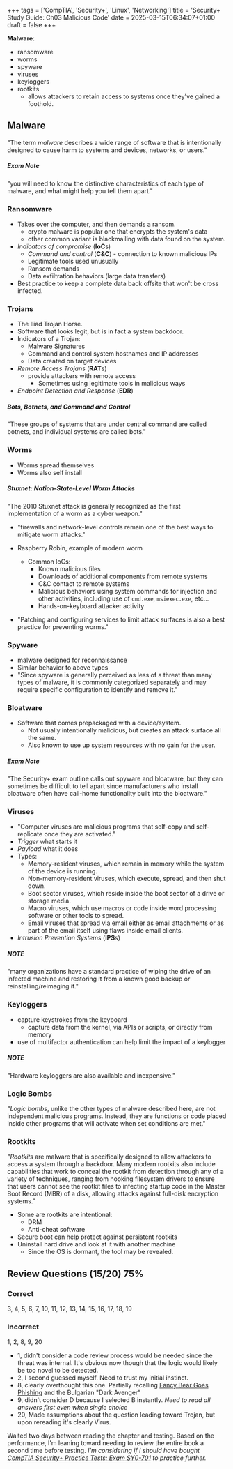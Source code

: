 +++
tags = ['CompTIA', 'Security+', 'Linux', 'Networking']
title = 'Security+ Study Guide: Ch03 Malicious Code'
date = 2025-03-15T06:34:07+01:00
draft = false
+++

**Malware**:

- ransomware
- worms
- spyware
- viruses
- keyloggers
- rootkits
  - allows attackers to retain access to systems once they've gained a foothold.

## Malware

"The term _malware_ describes a wide range of software that is intentionally designed to cause harm to systems and devices, networks, or users."

##### Exam Note

"you will need to know the distinctive characteristics of each type of malware, and what might help you tell them apart."

### Ransomware

- Takes over the computer, and then demands a ransom.
  - crypto malware is popular one that encrypts the system's data
  - other common variant is blackmailing with data found on the system.
- _Indicators of compromise_ (**IoC**s)
  - _Command and control_ (**C&C**) - connection to known malicious IPs
  - Legitimate tools used unusually
  - Ransom demands
  - Data exfiltration behaviors (large data transfers)
- Best practice to keep a complete data back offsite that won't be cross infected.

### Trojans

- The Iliad Trojan Horse.
- Software that looks legit, but is in fact a system backdoor.
- Indicators of a Trojan:
  - Malware Signatures
  - Command and control system hostnames and IP addresses
  - Data created on target devices
- _Remote Access Trojans_ (**RAT**s)
  - provide attackers with remote access
    - Sometimes using legitimate tools in malicious ways
- _Endpoint Detection and Response_ (**EDR**)

##### Bots, Botnets, and Command and Control

"These groups of systems that are under central command are called botnets, and individual systems are called bots."

### Worms

- Worms spread themselves
- Worms also self install

##### Stuxnet: Nation-State-Level Worm Attacks

"The 2010 Stuxnet attack is generally recognized as the first implementation of a worm as a cyber weapon."

- "firewalls and network-level controls remain one of the best ways to mitigate worm attacks."

- Raspberry Robin, example of modern worm
  - Common IoCs:
    - Known malicious files
    - Downloads of additional components from remote systems
    - C&C contact to remote systems
    - Malicious behaviors using system commands for injection and other activities, including use of `cmd.exe`, `msiexec.exe`, etc...
    - Hands-on-keyboard attacker activity
- "Patching and configuring services to limit attack surfaces is also a best practice for preventing worms."

### Spyware

- malware designed for reconnaissance
- Similar behavior to above types
- "Since spyware is generally perceived as less of a threat than many types of malware, it is commonly categorized separately and may require specific configuration to identify and remove it."

### Bloatware

- Software that comes prepackaged with a device/system.
  - Not usually intentionally malicious, but creates an attack surface all the same.
  - Also known to use up system resources with no gain for the user.

##### Exam Note

"The Security+ exam outline calls out spyware and bloatware, but they can sometimes be difficult to tell apart since manufacturers who install bloatware often have call-home functionality built into the bloatware."

### Viruses

- "Computer viruses are malicious programs that self-copy and self-replicate once they are activated."
- _Trigger_ what starts it
- _Payload_ what it does
- Types:
  - Memory-resident viruses, which remain in memory while the system of the device is running.
  - Non-memory-resident viruses, which execute, spread, and then shut down.
  - Boot sector viruses, which reside inside the boot sector of a drive or storage media.
  - Macro viruses, which use macros or code inside word processing software or other tools to spread.
  - Email viruses that spread via email either as email attachments or as part of the email itself using flaws inside email clients.
- _Intrusion Prevention Systems_ (**IPS**s)

##### NOTE

"many organizations have a standard practice of wiping the drive of an infected machine and restoring it from a known good backup or reinstalling/reimaging it."

### Keyloggers

- capture keystrokes from the keyboard
  - capture data from the kernel, via APIs or scripts, or directly from memory
- use of multifactor authentication can help limit the impact of a keylogger

##### NOTE

"Hardware keyloggers are also available and inexpensive."

### Logic Bombs

"_Logic bombs_, unlike the other types of malware described here, are not independent malicious programs. Instead, they are functions or code placed inside other programs that will activate when set conditions are met."

### Rootkits

"_Rootkits_ are malware that is specifically designed to allow attackers to access a system through a backdoor. Many modern rootkits also include capabilities that work to conceal the rootkit from detection through any of a variety of techniques, ranging from hooking filesystem drivers to ensure that users cannot see the rootkit files to infecting startup code in the Master Boot Record (MBR) of a disk, allowing attacks against full-disk encryption systems."

- Some are rootkits are intentional:
  - DRM
  - Anti-cheat software
- Secure boot can help protect against persistent rootkits
- Uninstall hard drive and look at it with another machine
  - Since the OS is dormant, the tool may be revealed.

## Review Questions (15/20) 75%

### Correct

3, 4, 5, 6, 7, 10, 11, 12, 13, 14, 15, 16, 17, 18, 19

### Incorrect

1, 2, 8, 9, 20

- 1, didn't consider a code review process would be needed since the threat was internal. It's obvious now though that the logic would likely be too novel to be detected.
- 2, I second guessed myself. Need to trust my initial instinct.
- 8, clearly overthought this one. Partially recalling [Fancy Bear Goes Phishing](https://www.goodreads.com/book/show/62039276-fancy-bear-goes-phishing) and the Bulgarian "Dark Avenger"
- 9, didn't consider D because I selected B instantly. _Need to read all answers first even when single choice_
- 20, Made assumptions about the question leading toward Trojan, but upon rereading it's clearly Virus.

Waited two days between reading the chapter and testing. Based on the performance, I'm leaning toward needing to review the entire book a second time before testing. _I'm considering if I should have bought [CompTIA Security+ Practice Tests: Exam SY0-701](https://www.amazon.com/CompTIA-Security-Practice-Tests-SY0-701/dp/1394211384) to practice further._
